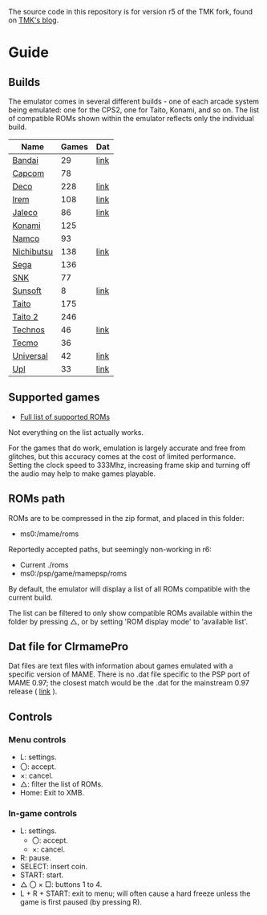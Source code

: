 The source code in this repository is for version r5 of the TMK fork, found on [TMK's blog](http://tmk2000.blog41.fc2.com/).

# Guide

## Builds

The emulator comes in several different builds - one of each arcade system being emulated: one for the CPS2, one for Taito, Konami, and so on. The list of compatible ROMs shown within the emulator reflects only the individual build.

| Name                                                     | Games | Dat                                                                                   |
|----------------------------------------------------------|-------|---------------------------------------------------------------------------------------|
| [Bandai](https://archive.org/details/mame097_psp_r06.7z) | 29    | [link](https://github.com/PSP-Archive/pspMAME-0.97-TMK/blob/main/dats/Bandai.dat)     |
| [Capcom](https://archive.org/details/capcom.7z)          | 78    |                                                                                       |
| [Deco](https://archive.org/details/deco.7z)              | 228   | [link](https://github.com/PSP-Archive/pspMAME-0.97-TMK/blob/main/dats/Deco.dat)       |
| [Irem](https://archive.org/details/irem.7z)              | 108   | [link](https://github.com/PSP-Archive/pspMAME-0.97-TMK/blob/main/dats/Irem.dat)       |
| [Jaleco](https://archive.org/details/jaleco.7z)          | 86    | [link](https://github.com/PSP-Archive/pspMAME-0.97-TMK/blob/main/dats/Jaleco.dat)     |
| [Konami](https://archive.org/details/konami.7z)          | 125   |                                                                                       |
| [Namco](https://archive.org/details/namco.7z)            | 93    |                                                                                       |
| [Nichibutsu](https://archive.org/details/nichibutsu.7z)  | 138   | [link](https://github.com/PSP-Archive/pspMAME-0.97-TMK/blob/main/dats/Nichibutsu.dat) |
| [Sega](https://archive.org/details/sega.7z_202104)       | 136   |                                                                                       |
| [SNK](https://archive.org/details/snk.7z_202104)         | 77    |                                                                                       |
| [Sunsoft](https://archive.org/details/sunsoft.7z)        | 8     | [link](https://github.com/PSP-Archive/pspMAME-0.97-TMK/blob/main/dats/Sunsoft.dat)    |
| [Taito](https://archive.org/details/taito.7z)            | 175   |                                                                                       |
| [Taito 2](https://archive.org/details/taito2.7z)         | 246   |                                                                                       |
| [Technos](https://archive.org/details/technos.7z)        | 46    | [link](https://github.com/PSP-Archive/pspMAME-0.97-TMK/blob/main/dats/Technos.dat)    |
| [Tecmo](https://archive.org/details/tecmo.7z)            | 36    |                                                                                       |
| [Universal](https://archive.org/details/universal.7z)    | 42    | [link](https://github.com/PSP-Archive/pspMAME-0.97-TMK/blob/main/dats/Universal.dat)  |
| [Upl](https://archive.org/details/upl.7z)                | 33    | [link](https://github.com/PSP-Archive/pspMAME-0.97-TMK/blob/main/dats/Upl.dat)        |

## Supported games

- [Full list of supported ROMs](supported.md)

Not everything on the list actually works.

For the games that do work, emulation is largely accurate and free from glitches, but this accuracy comes at the cost of limited performance. Setting the clock speed to 333Mhz, increasing frame skip and turning off the audio may help to make games playable.


## ROMs path

ROMs are to be compressed in the zip format, and placed in this folder:

- ms0:/mame/roms

Reportedly accepted paths, but seemingly non-working in r6:

- Current ./roms
- ms0:/psp/game/mamepsp/roms
	
By default, the emulator will display a list of all ROMs compatible with the current build.

The list can be filtered to only show compatible ROMs available within the folder by pressing △, or by setting 'ROM display mode' to 'available list'.

## Dat file for ClrmamePro

Dat files are text files with information about games emulated with a specific version of MAME. There is no .dat file specific to the PSP port of MAME 0.97; the closest match would be the .dat for the mainstream 0.97 release ( [link](https://github.com/PSP-Archive/pspMAME-0.97-TMK/blob/main/dats/MAME%200.97.dat) ).

## Controls

### Menu controls

- L: settings.
- 〇: accept.
- ×: cancel.
- △: filter the list of ROMs.
- Home: Exit to XMB.

### In-game controls

- L: settings.
	- 〇: accept. 
	- ×: cancel.
- R: pause.
- SELECT: insert coin.
- START: start.
- △ 〇 × □: buttons 1 to 4.
- L + R + START: exit to menu; will often cause a hard freeze unless the game is first paused (by pressing R).
